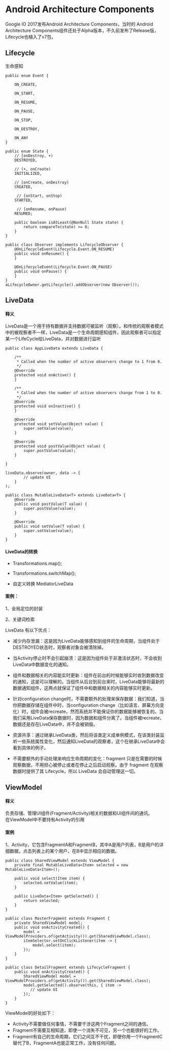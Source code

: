 # Android Architecture Components

Google IO 2017发布Android Architecture Components，当时的 Android Architecture Components组件还处于Alpha版本，不久前发布了Release版，Lifecycle也植入了v7包，


## Lifecycle

生命感知

```
public enum Event {

    ON_CREATE,

    ON_START,

    ON_RESUME,

    ON_PAUSE,

    ON_STOP,

    ON_DESTROY,

    ON_ANY
}
```  

```
public enum State {
    // [onDestroy, +)
    DESTROYED,
    
    // (+, onCreate)
    INITIALIZED,
    
    // [onCreate, onDestroy)
    CREATED,

	 // [onStart, onStop)
    STARTED,

	 // [onResume, onPause)
    RESUMED;
    
    public boolean isAtLeast(@NonNull State state) {
    	return compareTo(state) >= 0;
    }
}
```

```
public class Observer implements LifecycleObserver {
    @OnLifecycleEvent(Lifecycle.Event.ON_RESUME)
    public void onResume() {
    }

    @OnLifecycleEvent(Lifecycle.Event.ON_PAUSE)
    public void onPause() {
    }
}
aLifecycleOwner.getLifecycle().addObserver(new Observer());
```


## LiveData
#### 释义
LiveData是一个用于持有数据并支持数据可被监听（观察）。和传统的观察者模式中的被观察者不一样，LiveData是一个生命周期感知组件，因此观察者可以指定某一个LifeCycle给LiveData，并对数据进行监听

```
public class AppLiveData extends LiveData {

    /**
     * Called when the number of active observers change to 1 from 0.
     */
    @Override
    protected void onActive() {
    }

    /**
     * Called when the number of active observers change from 1 to 0.
     */
    @Override
    protected void onInactive() {
    }

    @Override
    protected void setValue(Object value) {
        super.setValue(value);
    }

    @Override
    protected void postValue(Object value) {
        super.postValue(value);
    }
    
}
```

```
liveData.observe(owner, data -> {
		// update UI
	}
);
```

```
public class MutableLiveData<T> extends LiveData<T> {
    @Override
    public void postValue(T value) {
        super.postValue(value);
    }

    @Override
    public void setValue(T value) {
        super.setValue(value);
    }
}
```

#### LiveData的转换
* Transformations.map();

* Transformations.switchMap();

* 自定义转换 MediatorLiveData

#### 案例：
1、全局定位的封装  

2、关键词检索

LiveData 有以下优点：

* 减少内存泄漏：这是因为LiveData能够感知到组件的生命周期，当组件处于DESTROYED状态时，观察者对象会被清除掉。

* 当Activity停止时不会引起崩溃：这是因为组件处于非激活状态时，不会收到LiveData中数据变化的通知。

* 组件和数据相关的内容能实时更新：组件在前台的时候能够实时收到数据改变的通知，这是可以理解的。当组件从后台到前台来时，LiveData能够将最新的数据通知组件，这两点就保证了组件中和数据相关的内容能够实时更新。

* 针对configuration change时，不需要额外的处理来保存数据：我们知道，当你把数据存储在组件中时，当configuration change（比如语言、屏幕方向变化）时，组件会被recreate，然而系统并不能保证你的数据能够被恢复的。当我们采用LiveData保存数据时，因为数据和组件分离了。当组件被recreate，数据还是存在LiveData中，并不会被销毁。

* 资源共享：通过继承LiveData类，然后将该类定义成单例模式，在该类封装监听一些系统属性变化，然后通知LiveData的观察者，这个在继承LiveData中会看到具体的例子。

* 不需要额外的手动处理来响应生命周期的变化：fragment 只是在需要的时候观察数据，不用担心被停止或者在停止之后启动观察。由于 fragment 在观察数据时提供了其 Lifecycle，所以 LiveData 会自动管理这一切。


## ViewModel
#### 释义  
负责存储、管理UI组件(Fragment/Activity)相关的数据和UI组件间的通讯。  
在ViewModel中不要持有Activity的引用
#### 案例
1、Activity，它包含FragmentA和FragmentB，其中A是用户列表，B是用户的详细数据，点击列表上的某个用户，在B中显示相应的数据。

```
public class SharedViewModel extends ViewModel {
    private final MutableLiveData<Item> selected = new MutableLiveData<Item>();

    public void select(Item item) {
        selected.setValue(item);
    }

    public LiveData<Item> getSelected() {
        return selected;
    }
}

public class MasterFragment extends Fragment {
    private SharedViewModel model;
    public void onActivityCreated() {
        model = ViewModelProviders.of(getActivity()).get(SharedViewModel.class);
        itemSelector.setOnClickListener(item -> {
            model.select(item);
        });
    }
}

public class DetailFragment extends LifecycleFragment {
    public void onActivityCreated() {
        SharedViewModel model = ViewModelProviders.of(getActivity()).get(SharedViewModel.class);
        model.getSelected().observe(this, { item ->
           // update UI
        });
    }
}
```

ViewModel的好处如下： 

* Activity不需要做任何事情，不需要干涉这两个Fragment之间的通信。  
* Fragment不需要互相知道，即使一个消失不可见，另一个也能很好的工作。
* Fragment有自己的生命周期，它们之间互不干扰，即便你用一个FragmentC替代了B，FragmentA也能正常工作，没有任何问题。

